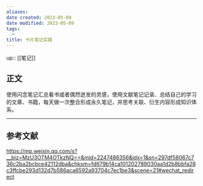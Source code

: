 ```yaml
---
aliases: 
date created: 2023-05-09
date modified: 2023-05-09
tags:
  - 
title: 卡片笔记实践
---
```


up:: [[笔记]]  

## 正文

使用闪念笔记汇总看书或者偶然迸发的灵感，使用文献笔记记录、总结自己的学习的文章、书籍，每天做一次整合形成永久笔记，并思考关联、衍生内容形成知识体系。

---

## 参考文献

https://mp.weixin.qq.com/s?__biz=MzU3OTM4OTkzNQ==&mid=2247486356&idx=1&sn=297df58067c736c2ba2bcbce42112dba&chksm=fd679b14ca101202789030aa1d2b8bbfa28c3ffcbe293d132d7b586aca6592a93704c7ec1be3&scene=21#wechat_redirect
